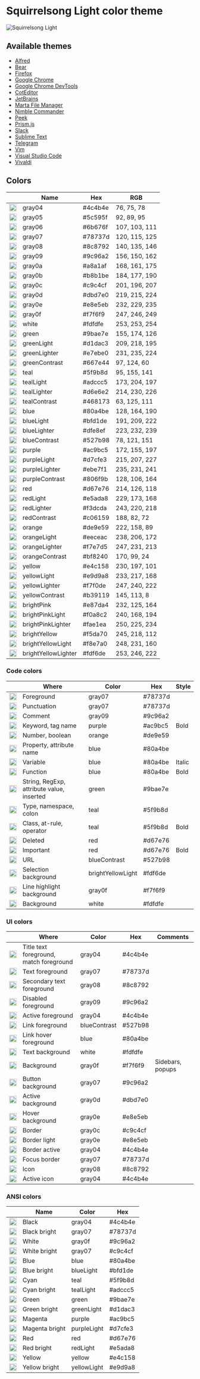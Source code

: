 # Squirrelsong Light color theme

![Squirrelsong Light](../themes/VSCode/screenshot-light.jpg)

## Available themes

- [Alfred](../themes/Alfred)
- [Bear](../themes/Bear)
- [Firefox](../themes/Firefox)
- [Google Chrome](../themes/Chrome)
- [Google Chrome DevTools](../themes/Chrome%20DevTools)
- [CotEditor](../themes/CotEditor)
- [JetBrains](../themes/JetBrains)
- [Marta File Manager](../themes/Marta)
- [Nimble Commander](../themes/Nimble%20Commander)
- [Peek](../themes/Peek)
- [Prism.js](../themes/PrismJs)
- [Slack](../themes/Slack)
- [Sublime Text](../themes/Sublime%20Text)
- [Telegram](../themes/Telegram)
- [Vim](../themes/Vim)
- [Visual Studio Code](../themes/VSCode)
- [Vivaldi](../themes/Vivaldi)

## Colors

<!-- palette:begin -->

|                                                                                                           | Name                | Hex     | RGB           |
| --------------------------------------------------------------------------------------------------------- | ------------------- | ------- | ------------- |
| <img src="http://www.thecolorapi.com/id?format=svg&named=false&hex=4c4b4e" width="20" height="20" alt=""> | gray04              | #4c4b4e | 76, 75, 78    |
| <img src="http://www.thecolorapi.com/id?format=svg&named=false&hex=5c595f" width="20" height="20" alt=""> | gray05              | #5c595f | 92, 89, 95    |
| <img src="http://www.thecolorapi.com/id?format=svg&named=false&hex=6b676f" width="20" height="20" alt=""> | gray06              | #6b676f | 107, 103, 111 |
| <img src="http://www.thecolorapi.com/id?format=svg&named=false&hex=78737d" width="20" height="20" alt=""> | gray07              | #78737d | 120, 115, 125 |
| <img src="http://www.thecolorapi.com/id?format=svg&named=false&hex=8c8792" width="20" height="20" alt=""> | gray08              | #8c8792 | 140, 135, 146 |
| <img src="http://www.thecolorapi.com/id?format=svg&named=false&hex=9c96a2" width="20" height="20" alt=""> | gray09              | #9c96a2 | 156, 150, 162 |
| <img src="http://www.thecolorapi.com/id?format=svg&named=false&hex=a8a1af" width="20" height="20" alt=""> | gray0a              | #a8a1af | 168, 161, 175 |
| <img src="http://www.thecolorapi.com/id?format=svg&named=false&hex=b8b1be" width="20" height="20" alt=""> | gray0b              | #b8b1be | 184, 177, 190 |
| <img src="http://www.thecolorapi.com/id?format=svg&named=false&hex=c9c4cf" width="20" height="20" alt=""> | gray0c              | #c9c4cf | 201, 196, 207 |
| <img src="http://www.thecolorapi.com/id?format=svg&named=false&hex=dbd7e0" width="20" height="20" alt=""> | gray0d              | #dbd7e0 | 219, 215, 224 |
| <img src="http://www.thecolorapi.com/id?format=svg&named=false&hex=e8e5eb" width="20" height="20" alt=""> | gray0e              | #e8e5eb | 232, 229, 235 |
| <img src="http://www.thecolorapi.com/id?format=svg&named=false&hex=f7f6f9" width="20" height="20" alt=""> | gray0f              | #f7f6f9 | 247, 246, 249 |
| <img src="http://www.thecolorapi.com/id?format=svg&named=false&hex=fdfdfe" width="20" height="20" alt=""> | white               | #fdfdfe | 253, 253, 254 |
| <img src="http://www.thecolorapi.com/id?format=svg&named=false&hex=9bae7e" width="20" height="20" alt=""> | green               | #9bae7e | 155, 174, 126 |
| <img src="http://www.thecolorapi.com/id?format=svg&named=false&hex=d1dac3" width="20" height="20" alt=""> | greenLight          | #d1dac3 | 209, 218, 195 |
| <img src="http://www.thecolorapi.com/id?format=svg&named=false&hex=e7ebe0" width="20" height="20" alt=""> | greenLighter        | #e7ebe0 | 231, 235, 224 |
| <img src="http://www.thecolorapi.com/id?format=svg&named=false&hex=667e44" width="20" height="20" alt=""> | greenContrast       | #667e44 | 97, 124, 60   |
| <img src="http://www.thecolorapi.com/id?format=svg&named=false&hex=5f9b8d" width="20" height="20" alt=""> | teal                | #5f9b8d | 95, 155, 141  |
| <img src="http://www.thecolorapi.com/id?format=svg&named=false&hex=adccc5" width="20" height="20" alt=""> | tealLight           | #adccc5 | 173, 204, 197 |
| <img src="http://www.thecolorapi.com/id?format=svg&named=false&hex=d6e6e2" width="20" height="20" alt=""> | tealLighter         | #d6e6e2 | 214, 230, 226 |
| <img src="http://www.thecolorapi.com/id?format=svg&named=false&hex=468173" width="20" height="20" alt=""> | tealContrast        | #468173 | 63, 125, 111  |
| <img src="http://www.thecolorapi.com/id?format=svg&named=false&hex=80a4be" width="20" height="20" alt=""> | blue                | #80a4be | 128, 164, 190 |
| <img src="http://www.thecolorapi.com/id?format=svg&named=false&hex=bfd1de" width="20" height="20" alt=""> | blueLight           | #bfd1de | 191, 209, 222 |
| <img src="http://www.thecolorapi.com/id?format=svg&named=false&hex=dfe8ef" width="20" height="20" alt=""> | blueLighter         | #dfe8ef | 223, 232, 239 |
| <img src="http://www.thecolorapi.com/id?format=svg&named=false&hex=527b98" width="20" height="20" alt=""> | blueContrast        | #527b98 | 78, 121, 151  |
| <img src="http://www.thecolorapi.com/id?format=svg&named=false&hex=ac9bc5" width="20" height="20" alt=""> | purple              | #ac9bc5 | 172, 155, 197 |
| <img src="http://www.thecolorapi.com/id?format=svg&named=false&hex=d7cfe3" width="20" height="20" alt=""> | purpleLight         | #d7cfe3 | 215, 207, 227 |
| <img src="http://www.thecolorapi.com/id?format=svg&named=false&hex=ebe7f1" width="20" height="20" alt=""> | purpleLighter       | #ebe7f1 | 235, 231, 241 |
| <img src="http://www.thecolorapi.com/id?format=svg&named=false&hex=806f9b" width="20" height="20" alt=""> | purpleContrast      | #806f9b | 128, 106, 164 |
| <img src="http://www.thecolorapi.com/id?format=svg&named=false&hex=d67e76" width="20" height="20" alt=""> | red                 | #d67e76 | 214, 126, 118 |
| <img src="http://www.thecolorapi.com/id?format=svg&named=false&hex=e5ada8" width="20" height="20" alt=""> | redLight            | #e5ada8 | 229, 173, 168 |
| <img src="http://www.thecolorapi.com/id?format=svg&named=false&hex=f3dcda" width="20" height="20" alt=""> | redLighter          | #f3dcda | 243, 220, 218 |
| <img src="http://www.thecolorapi.com/id?format=svg&named=false&hex=c06159" width="20" height="20" alt=""> | redContrast         | #c06159 | 188, 82, 72   |
| <img src="http://www.thecolorapi.com/id?format=svg&named=false&hex=de9e59" width="20" height="20" alt=""> | orange              | #de9e59 | 222, 158, 89  |
| <img src="http://www.thecolorapi.com/id?format=svg&named=false&hex=eeceac" width="20" height="20" alt=""> | orangeLight         | #eeceac | 238, 206, 172 |
| <img src="http://www.thecolorapi.com/id?format=svg&named=false&hex=f7e7d5" width="20" height="20" alt=""> | orangeLighter       | #f7e7d5 | 247, 231, 213 |
| <img src="http://www.thecolorapi.com/id?format=svg&named=false&hex=bf8240" width="20" height="20" alt=""> | orangeContrast      | #bf8240 | 170, 99, 24   |
| <img src="http://www.thecolorapi.com/id?format=svg&named=false&hex=e4c158" width="20" height="20" alt=""> | yellow              | #e4c158 | 230, 197, 101 |
| <img src="http://www.thecolorapi.com/id?format=svg&named=false&hex=e9d9a8" width="20" height="20" alt=""> | yellowLight         | #e9d9a8 | 233, 217, 168 |
| <img src="http://www.thecolorapi.com/id?format=svg&named=false&hex=f7f0de" width="20" height="20" alt=""> | yellowLighter       | #f7f0de | 247, 240, 222 |
| <img src="http://www.thecolorapi.com/id?format=svg&named=false&hex=b39119" width="20" height="20" alt=""> | yellowContrast      | #b39119 | 145, 113, 8   |
| <img src="http://www.thecolorapi.com/id?format=svg&named=false&hex=e87da4" width="20" height="20" alt=""> | brightPink          | #e87da4 | 232, 125, 164 |
| <img src="http://www.thecolorapi.com/id?format=svg&named=false&hex=f0a8c2" width="20" height="20" alt=""> | brightPinkLight     | #f0a8c2 | 240, 168, 194 |
| <img src="http://www.thecolorapi.com/id?format=svg&named=false&hex=fae1ea" width="20" height="20" alt=""> | brightPinkLighter   | #fae1ea | 250, 225, 234 |
| <img src="http://www.thecolorapi.com/id?format=svg&named=false&hex=f5da70" width="20" height="20" alt=""> | brightYellow        | #f5da70 | 245, 218, 112 |
| <img src="http://www.thecolorapi.com/id?format=svg&named=false&hex=f8e7a0" width="20" height="20" alt=""> | brightYellowLight   | #f8e7a0 | 248, 231, 160 |
| <img src="http://www.thecolorapi.com/id?format=svg&named=false&hex=fdf6de" width="20" height="20" alt=""> | brightYellowLighter | #fdf6de | 253, 246, 222 |

<!-- palette:end -->

### Code colors

|                                                                                                           | Where                                     | Color             | Hex     | Style  |
| --------------------------------------------------------------------------------------------------------- | ----------------------------------------- | ----------------- | ------- | ------ |
| <img src="http://www.thecolorapi.com/id?format=svg&named=false&hex=78737d" width="20" height="20" alt=""> | Foreground                                | gray07            | #78737d |        |
| <img src="http://www.thecolorapi.com/id?format=svg&named=false&hex=78737d" width="20" height="20" alt=""> | Punctuation                               | gray07            | #78737d |        |
| <img src="http://www.thecolorapi.com/id?format=svg&named=false&hex=9c96a2" width="20" height="20" alt=""> | Comment                                   | gray09            | #9c96a2 |        |
| <img src="http://www.thecolorapi.com/id?format=svg&named=false&hex=ac9bc5" width="20" height="20" alt=""> | Keyword, tag name                         | purple            | #ac9bc5 | Bold   |
| <img src="http://www.thecolorapi.com/id?format=svg&named=false&hex=de9e59" width="20" height="20" alt=""> | Number, boolean                           | orange            | #de9e59 |        |
| <img src="http://www.thecolorapi.com/id?format=svg&named=false&hex=80a4be" width="20" height="20" alt=""> | Property, attribute name                  | blue              | #80a4be |        |
| <img src="http://www.thecolorapi.com/id?format=svg&named=false&hex=80a4be" width="20" height="20" alt=""> | Variable                                  | blue              | #80a4be | Italic |
| <img src="http://www.thecolorapi.com/id?format=svg&named=false&hex=80a4be" width="20" height="20" alt=""> | Function                                  | blue              | #80a4be | Bold   |
| <img src="http://www.thecolorapi.com/id?format=svg&named=false&hex=9bae7e" width="20" height="20" alt=""> | String, RegExp, attribute value, inserted | green             | #9bae7e |        |
| <img src="http://www.thecolorapi.com/id?format=svg&named=false&hex=5f9b8d" width="20" height="20" alt=""> | Type, namespace, colon                    | teal              | #5f9b8d |        |
| <img src="http://www.thecolorapi.com/id?format=svg&named=false&hex=5f9b8d" width="20" height="20" alt=""> | Class, at-rule, operator                  | teal              | #5f9b8d | Bold   |
| <img src="http://www.thecolorapi.com/id?format=svg&named=false&hex=d67e76" width="20" height="20" alt=""> | Deleted                                   | red               | #d67e76 |        |
| <img src="http://www.thecolorapi.com/id?format=svg&named=false&hex=d67e76" width="20" height="20" alt=""> | Important                                 | red               | #d67e76 | Bold   |
| <img src="http://www.thecolorapi.com/id?format=svg&named=false&hex=527b98" width="20" height="20" alt=""> | URL                                       | blueContrast      | #527b98 |        |
| <img src="http://www.thecolorapi.com/id?format=svg&named=false&hex=fdf6de" width="20" height="20" alt=""> | Selection background                      | brightYellowLight | #fdf6de |        |
| <img src="http://www.thecolorapi.com/id?format=svg&named=false&hex=f7f6f9" width="20" height="20" alt=""> | Line highlight background                 | gray0f            | #f7f6f9 |        |
| <img src="http://www.thecolorapi.com/id?format=svg&named=false&hex=fdfdfe" width="20" height="20" alt=""> | Background                                | white             | #fdfdfe |        |

### UI colors

|                                                                                                             | Where                                   | Color        | Hex     | Comments         |
| ----------------------------------------------------------------------------------------------------------- | --------------------------------------- | ------------ | ------- | ---------------- |
| <img src="http://www.thecolorapi.com/id?format=svg&named=false&hex=4c4b4e" width="20" height="20" alt="">   | Title text foreground, match foreground | gray04       | #4c4b4e |                  |
| <img src="http://www.thecolorapi.com/id?format=svg&named=false&hex=78737d" width="20" height="20" alt="">   | Text foreground                         | gray07       | #78737d |                  |
| <img src="http://www.thecolorapi.com/id?format=svg&named=false&hex=8c8792" width="20" height="20" alt="">   | Secondary text foreground               | gray08       | #8c8792 |                  |
| <img src="http://www.thecolorapi.com/id?format=svg&named=false&hex=9c96a2" width="20" height="20" alt="">   | Disabled foreground                     | gray09       | #9c96a2 |                  |
| <img src="http://www.thecolorapi.com/id?format=svg&named=false&hex=4c4b4e" width="20" height="20" alt="">   | Active foreground                       | gray04       | #4c4b4e |                  |
| <img src="http://www.thecolorapi.com/id?format=svg&named=false&hex=527b98" width="20" height="20" alt="">   | Link foreground                         | blueContrast | #527b98 |                  |
| <img src="http://www.thecolorapi.com/id?format=svg&named=false&hex=80a4be" width="20" height="20" alt="">   | Link hover foreground                   | blue         | #80a4be |                  |
| <img src="http://www.thecolorapi.com/id?format=svg&named=false&hex=fdfdfe" width="20" height="20" alt="">   | Text background                         | white        | #fdfdfe |                  |
| <img src="http://www.thecolorapi.com/id?format=svg&named=false&hex=f7f6f9" width="20" height="20" alt="">   | Background                              | gray0f       | #f7f6f9 | Sidebars, popups |
| <img src="http://www.thecolorapi.com/id?format=svg&named=false&hex=78737d" width="20" height="20" alt="">   | Button background                       | gray07       | #9c96a2 |                  |
| <img src="http://www.thecolorapi.com/id?format=svg&named=false&hex=dbd7e0" width="20" height="20" alt="">   | Active background                       | gray0d       | #dbd7e0 |                  |
| <img src="http://www.thecolorapi.com/id?format=svg&named=false&hex=e8e5eb" width="20" height="20" alt="">   | Hover background                        | gray0e       | #e8e5eb |                  |
| <img src="http://www.thecolorapi.com/id?format=svg&named=false&hex=c9c4cf" width="20" height="20" alt="">   | Border                                  | gray0c       | #c9c4cf |                  |
| <img src="http://www.thecolorapi.com/id?format=svg&named=false&hex=e8e5eb" width="20" height="20" alt="">   | Border light                            | gray0e       | #e8e5eb |                  |
| <img src="http://www.thecolorapi.com/id?format=svg&named=false&hex=4c4b4e" width="20" height="20" alt="">   | Border active                           | gray04       | #4c4b4e |                  |
| <img src="http://www.thecolorapi.com/id?format=svg&named=false&hex=78737d" width="20" height="20" alt=  ""> | Focus border                            | gray07       | #78737d |                  |
| <img src="http://www.thecolorapi.com/id?format=svg&named=false&hex=8c8792" width="20" height="20" alt="">   | Icon                                    | gray08       | #8c8792 |                  |
| <img src="http://www.thecolorapi.com/id?format=svg&named=false&hex=4c4b4e" width="20" height="20" alt="">   | Active icon                             | gray04       | #4c4b4e |                  |

### ANSI colors

|                                                                                                           | Name           | Color       | Hex     |
| --------------------------------------------------------------------------------------------------------- | -------------- | ----------- | ------- |
| <img src="http://www.thecolorapi.com/id?format=svg&named=false&hex=4c4b4e" width="20" height="20" alt=""> | Black          | gray04      | #4c4b4e |
| <img src="http://www.thecolorapi.com/id?format=svg&named=false&hex=78737d" width="20" height="20" alt=""> | Black bright   | gray07      | #78737d |
| <img src="http://www.thecolorapi.com/id?format=svg&named=false&hex=9c96a2" width="20" height="20" alt=""> | White          | gray0f      | #9c96a2 |
| <img src="http://www.thecolorapi.com/id?format=svg&named=false&hex=c9c4cf" width="20" height="20" alt=""> | White bright   | gray07      | #c9c4cf |
| <img src="http://www.thecolorapi.com/id?format=svg&named=false&hex=80a4be" width="20" height="20" alt=""> | Blue           | blue        | #80a4be |
| <img src="http://www.thecolorapi.com/id?format=svg&named=false&hex=bfd1de" width="20" height="20" alt=""> | Blue bright    | blueLight   | #bfd1de |
| <img src="http://www.thecolorapi.com/id?format=svg&named=false&hex=5f9b8d" width="20" height="20" alt=""> | Cyan           | teal        | #5f9b8d |
| <img src="http://www.thecolorapi.com/id?format=svg&named=false&hex=adccc5" width="20" height="20" alt=""> | Cyan bright    | tealLight   | #adccc5 |
| <img src="http://www.thecolorapi.com/id?format=svg&named=false&hex=9bae7e" width="20" height="20" alt=""> | Green          | green       | #9bae7e |
| <img src="http://www.thecolorapi.com/id?format=svg&named=false&hex=d1dac3" width="20" height="20" alt=""> | Green bright   | greenLight  | #d1dac3 |
| <img src="http://www.thecolorapi.com/id?format=svg&named=false&hex=ac9bc5" width="20" height="20" alt=""> | Magenta        | purple      | #ac9bc5 |
| <img src="http://www.thecolorapi.com/id?format=svg&named=false&hex=d7cfe3" width="20" height="20" alt=""> | Magenta bright | purpleLight | #d7cfe3 |
| <img src="http://www.thecolorapi.com/id?format=svg&named=false&hex=d67e76" width="20" height="20" alt=""> | Red            | red         | #d67e76 |
| <img src="http://www.thecolorapi.com/id?format=svg&named=false&hex=e5ada8" width="20" height="20" alt=""> | Red bright     | redLight    | #e5ada8 |
| <img src="http://www.thecolorapi.com/id?format=svg&named=false&hex=e4c158" width="20" height="20" alt=""> | Yellow         | yellow      | #e4c158 |
| <img src="http://www.thecolorapi.com/id?format=svg&named=false&hex=e9d9a8" width="20" height="20" alt=""> | Yellow bright  | yellowLight | #e9d9a8 |
